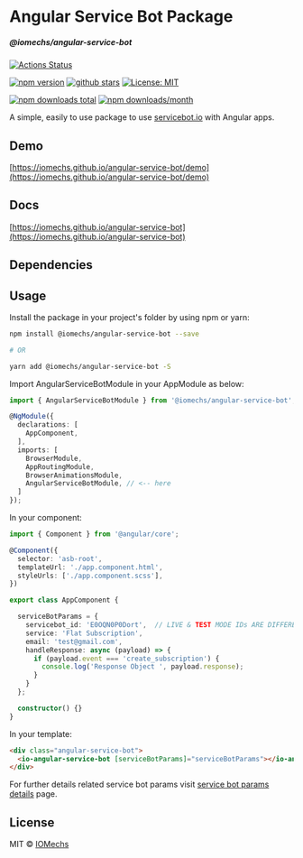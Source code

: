 # Angular Service Bot Package
##### @iomechs/angular-service-bot

[![Actions Status](https://github.com/iomechs/angular-service-bot/workflows/CI/badge.svg)](https://github.com/iomechs/angular-service-bot/actions)


<a href="https://www.npmjs.com/package/@iomechs/angular-service-bot"><img src="https://img.shields.io/npm/v/@iomechs/angular-service-bot.svg" alt="npm version" ></a>
<a href="https://www.npmjs.com/package/@iomechs/angular-service-bot"><img src="https://img.shields.io/github/stars/IOMechs/angular-service-bot.svg?style=social&label=Star&style=flat-square" alt="github stars" ></a>
[![License: MIT](https://img.shields.io/badge/License-MIT-yellow.svg)](https://opensource.org/licenses/MIT)

<a href="https://www.npmjs.com/package/@iomechs/angular-service-bot"><img src="https://img.shields.io/npm/dt/@iomechs/angular-service-bot.svg?style=flat-square" alt="npm downloads total" ></a>
<a href="https://www.npmjs.com/package/@iomechs/angular-service-bot"><img src="https://img.shields.io/npm/dm/@iomechs/angular-service-bot.svg" alt="npm downloads/month" ></a>


A simple, easily to use package to use [servicebot.io](https://www.servicebot.io/) with Angular apps.

## Demo

[https://iomechs.github.io/angular-service-bot/demo](https://iomechs.github.io/angular-service-bot/demo)

## Docs

[https://iomechs.github.io/angular-service-bot](https://iomechs.github.io/angular-service-bot)

## Dependencies


## Usage

Install the package in your project's folder by using npm or yarn:
```bash
npm install @iomechs/angular-service-bot --save

# OR

yarn add @iomechs/angular-service-bot -S
```

Import AngularServiceBotModule in your AppModule as below:

```typescript
import { AngularServiceBotModule } from '@iomechs/angular-service-bot';

@NgModule({
  declarations: [
    AppComponent,
  ],
  imports: [
    BrowserModule,
    AppRoutingModule,
    BrowserAnimationsModule,
    AngularServiceBotModule, // <-- here
  ]
});
```

In your component:

```typescript
import { Component } from '@angular/core';

@Component({
  selector: 'asb-root',
  templateUrl: './app.component.html',
  styleUrls: ['./app.component.scss'],
})

export class AppComponent {

  serviceBotParams = {
    servicebot_id: 'E0OQN0P0Dort',  // LIVE & TEST MODE IDs ARE DIFFERENT
    service: 'Flat Subscription',
    email: 'test@gmail.com',
    handleResponse: async (payload) => {
      if (payload.event === 'create_subscription') {
        console.log('Response Object ', payload.response);
      }
    }
  };

  constructor() {}
}
```

In your template:

```html
<div class="angular-service-bot">
  <io-angular-service-bot [serviceBotParams]="serviceBotParams"></io-angular-service-bot>
</div>
```
For further details related service bot params visit [service bot params details](https://docs.servicebot.io/subscription-portal/pricing-page/pricing-page-configuration) page.

## License

MIT © [IOMechs](https://github.com/IOmechs)
